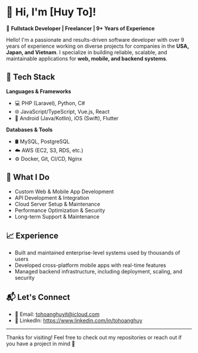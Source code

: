 # 👋 Hi, I'm [Huy To]!

🎯 **Fullstack Developer | Freelancer | 9+ Years of Experience**

Hello! I'm a passionate and results-driven software developer with over 9 years of experience working on diverse projects for companies in the **USA, Japan, and Vietnam**. I specialize in building reliable, scalable, and maintainable applications for **web, mobile, and backend systems**.

## 🧰 Tech Stack

**Languages & Frameworks**  
- 💻 PHP (Laravel), Python, C#  
- 🌐 JavaScript/TypeScript, Vue.js, React  
- 📱 Android (Java/Kotlin), iOS (Swift), Flutter  

**Databases & Tools**  
- 🛢️ MySQL, PostgreSQL  
- ☁️ AWS (EC2, S3, RDS, etc.)  
- ⚙️ Docker, Git, CI/CD, Nginx  

## 🚀 What I Do
- Custom Web & Mobile App Development  
- API Development & Integration  
- Cloud Server Setup & Maintenance  
- Performance Optimization & Security  
- Long-term Support & Maintenance  

## 📈 Experience
- Built and maintained enterprise-level systems used by thousands of users  
- Developed cross-platform mobile apps with real-time features  
- Managed backend infrastructure, including deployment, scaling, and security

## 📬 Let's Connect
- 📧 Email: tohoanghuyit@icloud.com
- 🔗 LinkedIn: https://www.linkedin.com/in/tohoanghuy

---

Thanks for visiting! Feel free to check out my repositories or reach out if you have a project in mind 🚀
